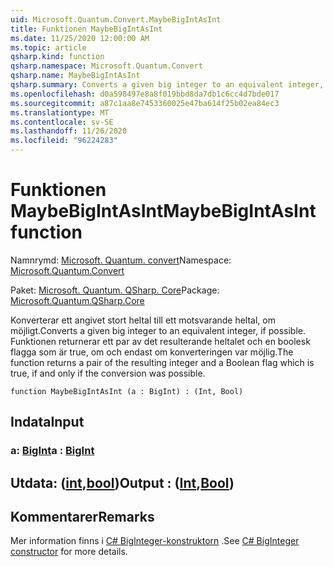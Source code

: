 ```yaml
---
uid: Microsoft.Quantum.Convert.MaybeBigIntAsInt
title: Funktionen MaybeBigIntAsInt
ms.date: 11/25/2020 12:00:00 AM
ms.topic: article
qsharp.kind: function
qsharp.namespace: Microsoft.Quantum.Convert
qsharp.name: MaybeBigIntAsInt
qsharp.summary: Converts a given big integer to an equivalent integer, if possible. The function returns a pair of the resulting integer and a Boolean flag which is true, if and only if the conversion was possible.
ms.openlocfilehash: d0a598497e8a8f019bbd8da7db1c6cc4d7bde017
ms.sourcegitcommit: a87c1aa8e7453360025e47ba614f25b02ea84ec3
ms.translationtype: MT
ms.contentlocale: sv-SE
ms.lasthandoff: 11/26/2020
ms.locfileid: "96224283"
---
```

# <a name="maybebigintasint-function"></a><span data-ttu-id="4f0f5-102">Funktionen MaybeBigIntAsInt</span><span class="sxs-lookup"><span data-stu-id="4f0f5-102">MaybeBigIntAsInt function</span></span>

<span data-ttu-id="4f0f5-103">Namnrymd: [Microsoft. Quantum. convert](xref:Microsoft.Quantum.Convert)</span><span class="sxs-lookup"><span data-stu-id="4f0f5-103">Namespace: [Microsoft.Quantum.Convert](xref:Microsoft.Quantum.Convert)</span></span>

<span data-ttu-id="4f0f5-104">Paket: [Microsoft. Quantum. QSharp. Core](https://nuget.org/packages/Microsoft.Quantum.QSharp.Core)</span><span class="sxs-lookup"><span data-stu-id="4f0f5-104">Package: [Microsoft.Quantum.QSharp.Core](https://nuget.org/packages/Microsoft.Quantum.QSharp.Core)</span></span>


<span data-ttu-id="4f0f5-105">Konverterar ett angivet stort heltal till ett motsvarande heltal, om möjligt.</span><span class="sxs-lookup"><span data-stu-id="4f0f5-105">Converts a given big integer to an equivalent integer, if possible.</span></span>
<span data-ttu-id="4f0f5-106">Funktionen returnerar ett par av det resulterande heltalet och en boolesk flagga som är true, om och endast om konverteringen var möjlig.</span><span class="sxs-lookup"><span data-stu-id="4f0f5-106">The function returns a pair of the resulting integer and a Boolean flag which is true, if and only if the conversion was possible.</span></span>

```qsharp
function MaybeBigIntAsInt (a : BigInt) : (Int, Bool)
```


## <a name="input"></a><span data-ttu-id="4f0f5-107">Indata</span><span class="sxs-lookup"><span data-stu-id="4f0f5-107">Input</span></span>

### <a name="a--bigint"></a><span data-ttu-id="4f0f5-108">a: [BigInt](xref:microsoft.quantum.lang-ref.bigint)</span><span class="sxs-lookup"><span data-stu-id="4f0f5-108">a : [BigInt](xref:microsoft.quantum.lang-ref.bigint)</span></span>





## <a name="output--intbool"></a><span data-ttu-id="4f0f5-109">Utdata: ([int](xref:microsoft.quantum.lang-ref.int),[bool](xref:microsoft.quantum.lang-ref.bool))</span><span class="sxs-lookup"><span data-stu-id="4f0f5-109">Output : ([Int](xref:microsoft.quantum.lang-ref.int),[Bool](xref:microsoft.quantum.lang-ref.bool))</span></span>



## <a name="remarks"></a><span data-ttu-id="4f0f5-110">Kommentarer</span><span class="sxs-lookup"><span data-stu-id="4f0f5-110">Remarks</span></span>

<span data-ttu-id="4f0f5-111">Mer information finns i [C# BigInteger-konstruktorn](https://docs.microsoft.com/dotnet/api/system.numerics.biginteger.-ctor?view=netframework-4.7.2#System_Numerics_BigInteger__ctor_System_Int64_) .</span><span class="sxs-lookup"><span data-stu-id="4f0f5-111">See [C# BigInteger constructor](https://docs.microsoft.com/dotnet/api/system.numerics.biginteger.-ctor?view=netframework-4.7.2#System_Numerics_BigInteger__ctor_System_Int64_) for more details.</span></span>